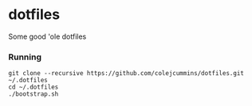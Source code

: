 # dotfiles
Some good 'ole dotfiles

### Running

```shell
git clone --recursive https://github.com/colejcummins/dotfiles.git ~/.dotfiles
cd ~/.dotfiles
./bootstrap.sh
```
